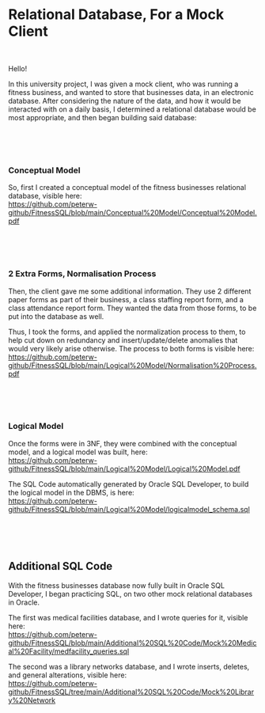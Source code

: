 # Relational Database, For a Mock Client

<br>

Hello!

In this university project, I was given a mock client, who was running a fitness business, and wanted to store that businesses data, in an electronic database. After considering the nature of the data, and how it would be interacted with on a daily basis, I determined a relational database would be most appropriate, and then began building said database:


<br>
<br>
<br>


### Conceptual Model

So, first I created a conceptual model of the fitness businesses relational database, visible here: <br>
https://github.com/peterw-github/FitnessSQL/blob/main/Conceptual%20Model/Conceptual%20Model.pdf


<br>
<br>
<br>


### 2 Extra Forms, Normalisation Process

Then, the client gave me some additional information. They use 2 different paper forms as part of their business, a class staffing report form, and a class attendance report form. They wanted the data from those forms, to be put into the database as well.

Thus, I took the forms, and applied the normalization process to them, to help cut down on redundancy and insert/update/delete anomalies that would very likely arise otherwise. The process to both forms is visible here: <br>
https://github.com/peterw-github/FitnessSQL/blob/main/Logical%20Model/Normalisation%20Process.pdf


<br>
<br>
<br>


### Logical Model

Once the forms were in 3NF, they were combined with the conceptual model, and a logical model was built, here: <br>
https://github.com/peterw-github/FitnessSQL/blob/main/Logical%20Model/Logical%20Model.pdf


The SQL Code automatically generated by Oracle SQL Developer, to build the logical model in the DBMS, is here: <br>
https://github.com/peterw-github/FitnessSQL/blob/main/Logical%20Model/logicalmodel_schema.sql


<br>
<br>
<br>

## Additional SQL Code

With the fitness businesses database now fully built in Oracle SQL Developer, I began practicing SQL, on two other mock relational databases in Oracle. 

The first was medical facilities database, and I wrote queries for it, visible here: <br>
https://github.com/peterw-github/FitnessSQL/blob/main/Additional%20SQL%20Code/Mock%20Medical%20Facility/medfacility_queries.sql

The second was a library networks database, and I wrote inserts, deletes, and general alterations, visible here: <br>
https://github.com/peterw-github/FitnessSQL/tree/main/Additional%20SQL%20Code/Mock%20Library%20Network



